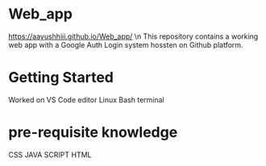 # Web_app
https://aayushhiii.github.io/Web_app/       \n
This repository contains a working web app with a Google Auth Login system hossten on Github platform.

# Getting Started
Worked on VS Code editor
Linux Bash terminal

# pre-requisite knowledge
CSS
JAVA SCRIPT
HTML

